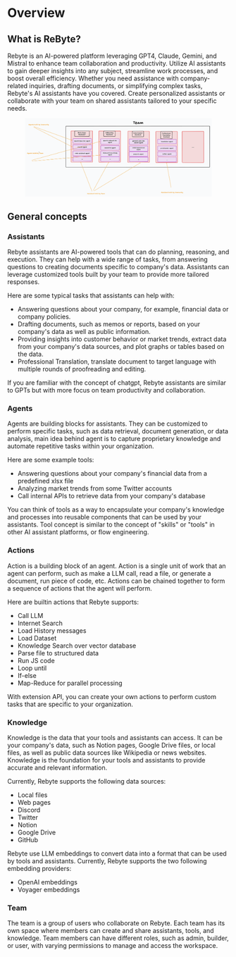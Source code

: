 # Overview

## What is ReByte?

Rebyte is an AI-powered platform leveraging GPT4, Claude, Gemini, and Mistral to enhance team collaboration and productivity. Utilize AI assistants to gain deeper insights into any subject, streamline work processes, and boost overall efficiency. Whether you need assistance with company-related inquiries, drafting documents, or simplifying complex tasks, Rebyte's AI assistants have you covered. Create personalized assistants or collaborate with your team on shared assistants tailored to your specific needs.


<figure><img src="../.gitbook/assets/image (5).png" alt=""><figcaption></figcaption></figure>

## General concepts

### Assistants

Rebyte assistants are AI-powered tools that can do planning, reasoning, and execution. They can help with a wide range of tasks, from answering questions to creating documents specific to company's data. Assistants can leverage customized tools built by your team to provide more tailored responses.

Here are some typical tasks that assistants can help with:

* Answering questions about your company, for example, financial data or company policies.
* Drafting documents, such as memos or reports, based on your company's data as well as public information.
* Providing insights into customer behavior or market trends, extract data from your company's data sources, and plot graphs or tables based on the data.
* Professional Translation, translate document to target language with multiple rounds of proofreading and editing.

If you are familiar with the concept of chatgpt, Rebyte assistants are similar to GPTs but with more focus on team productivity and collaboration.

### Agents

Agents are building blocks for assistants. They can be customized to perform specific tasks, such as data retrieval, document generation, or data analysis, main idea behind agent is to capture proprietary knowledge and automate repetitive tasks within your organization.

Here are some example tools:

* Answering questions about your company's financial data from a predefined xlsx file
* Analyzing market trends from some Twitter accounts
* Call internal APIs to retrieve data from your company's database

You can think of tools as a way to encapsulate your company's knowledge and processes into reusable components that can be used by your assistants. Tool concept is similar to the concept of "skills" or "tools" in other AI assistant platforms, or flow engineering.

### Actions

Action is a building block of an agent. Action is a single unit of work that an agent can perform, such as make a LLM call, read a file, or generate a document, run piece of code, etc. Actions can be chained together to form a sequence of actions that the agent will perform.

Here are builtin actions that Rebyte supports:

* Call LLM
* Internet Search
* Load History messages
* Load Dataset
* Knowledge Search over vector database
* Parse file to structured data
* Run JS code
* Loop until
* If-else
* Map-Reduce for parallel processing

With extension API, you can create your own actions to perform custom tasks that are specific to your organization.

### Knowledge

Knowledge is the data that your tools and assistants can access. It can be your company's data, such as Notion pages, Google Drive files, or local files, as well as public data sources like Wikipedia or news websites. Knowledge is the foundation for your tools and assistants to provide accurate and relevant information.

Currently, Rebyte supports the following data sources:

* Local files
* Web pages
* Discord
* Twitter
* Notion
* Google Drive
* GitHub

Rebyte use LLM embeddings to convert data into a format that can be used by tools and assistants. Currently, Rebyte supports the two following embedding providers:

* OpenAI embeddings
* Voyager embeddings

### Team

The team is a group of users who collaborate on Rebyte. Each team has its own space where members can create and share assistants, tools, and knowledge. Team members can have different roles, such as admin, builder, or user, with varying permissions to manage and access the workspace.

